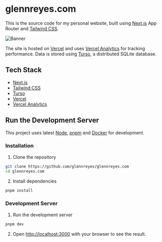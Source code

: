 # glennreyes.com

This is the source code for my personal website, built using [Next.js](https://nextjs.org) App Router and [Tailwind CSS](https://tailwindcss.com).

![Banner](https://user-images.githubusercontent.com/5080854/230419923-8374acdf-5746-487d-a404-7139f3d766e8.png)

The site is hosted on [Vercel](https://vercel.com) and uses [Vercel Analytics](https://vercel.com/analytics) for tracking performance. Data is stored using [Turso](https://turso.tech), a distributed SQLite database.

## Tech Stack

- [Next.js](https://nextjs.org)
- [Tailwind CSS](https://tailwindcss.com)
- [Turso](https://turso.tech)
- [Vercel](https://vercel.com)
- [Vercel Analytics](https://vercel.com/analytics)

## Run the Development Server

This project uses latest [Node](https://nodejs.org), [pnpm](https://pnpm.io) and [Docker](https://www.docker.com) for development.

### Installation

1. Clone the repository

```bash
git clone https://github.com/glennreyes/glennreyes.com
cd glennreyes.com
```

2. Install dependencies

```bash
pnpm install
```

### Development Server

1. Run the development server

```bash
pnpm dev
```

2. Open [http://localhost:3000](http://localhost:3000) with your browser to see the result.
